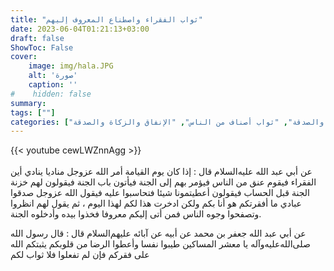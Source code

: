 ```yaml
---
title: "ثواب الفقراء واصطناع المعروف إليهم"
date: 2023-06-04T01:21:13+03:00
draft: false
ShowToc: False
cover:
    image: img/hala.JPG
    alt: 'صورة'
    caption: ''
#    hidden: false
summary: 
tags: [""]
categories: ["الإنفاق والزكاة والصدقة", "ثواب أصناف من الناس", "الإنفاق والزكاة والصدقة"]
---
```

{{< youtube cewLWZnnAgg >}}  
 <br>
عن أبي عبد الله عليه‌السلام قال : إذا كان يوم
القيامة أمر الله عزوجل مناديا ينادي أين الفقراء فيقوم عنق من الناس
فيؤمر بهم إلى الجنة فيأتون باب الجنة فيقولون لهم خزنة الجنة قبل الحساب
فيقولون أعطيتمونا شيئا فتحاسبوا عليه فيقول الله عزوجل صدقوا عبادي
ما أفقرتكم هو أنا بكم ولكن ادخرت هذا لكم لهذا اليوم ، ثم يقول لهم
انظروا وتصفحوا وجوه الناس فمن أتى إليكم معروفا فخذوا بيده
وأدخلوه الجنة.

عن أبي عبد الله جعفر بن محمد عن أبيه عن آبائه
عليهم‌السلام قال : قال رسول الله صلى‌الله‌عليه‌وآله يا معشر المساكين طيبوا نفسا
وأعطوا الرضا من قلوبكم يثبتكم الله على فقركم فإن لم تفعلوا فلا ثواب لكم


